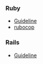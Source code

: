 ### Ruby
* [Guideline](https://github.com/bbatsov/ruby-style-guide)
* [rubocop](https://github.com/bbatsov/rubocop)

### Rails
* [Guideline](https://github.com/bbatsov/rails-style-guide)

